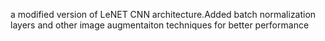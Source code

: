 a modified version of LeNET CNN architecture.Added batch normalization layers and other image augmentaiton techniques for better performance
